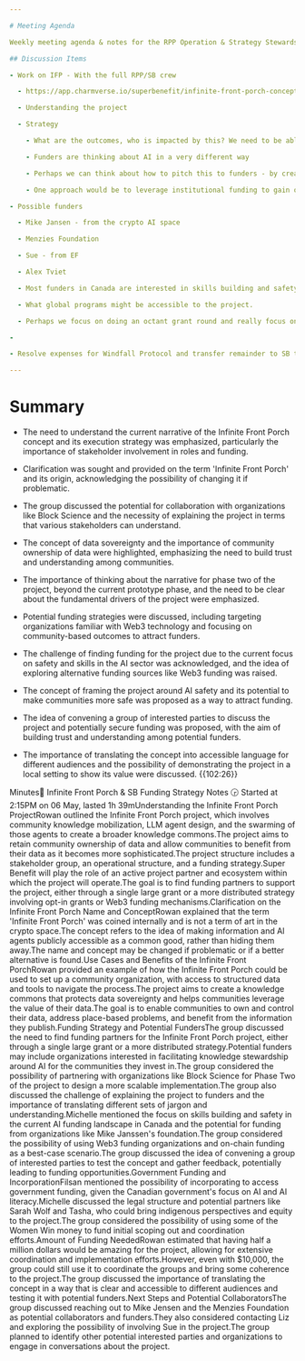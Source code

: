 ```yaml
---

# Meeting Agenda

Weekly meeting agenda & notes for the RPP Operation & Strategy Stewards team.

## Discussion Items

- Work on IFP - With the full RPP/SB crew

  - https://app.charmverse.io/superbenefit/infinite-front-porch-concept-note-8671287658579254

  - Understanding the project

  - Strategy 

    - What are the outcomes, who is impacted by this? We need to be able to answer this for philanthropic funders 

    - Funders are thinking about AI in a very different way

    - Perhaps we can think about how to pitch this to funders - by creating some usecases of a Phase 2 version of the IFP. This can show them the end value to the communities that will use it. We could find examples where sharing data can be dangerous and play into the AI safety theme that funders are working on. 

    - One approach would be to leverage institutional funding to gain on chain funding demonstrating how this decentralized organizing can be done well. 

- Possible funders 

  - Mike Jansen - from the crypto AI space

  - Menzies Foundation 

  - Sue - from EF

  - Alex Tviet 

  - Most funders in Canada are interested in skills building and safety and will be unlikely to fund IFP

  - What global programs might be accessible to the project. 

  - Perhaps we focus on doing an octant grant round and really focus on meming this into funding 

- 

- Resolve expenses for Windfall Protocol and transfer remainder to SB to pay for Marshal Island set up

---
```


# Summary

- The need to understand the current narrative of the Infinite Front Porch concept and its execution strategy was emphasized, particularly the importance of stakeholder involvement in roles and funding.

- Clarification was sought and provided on the term 'Infinite Front Porch' and its origin, acknowledging the possibility of changing it if problematic.

- The group discussed the potential for collaboration with organizations like Block Science and the necessity of explaining the project in terms that various stakeholders can understand.

- The concept of data sovereignty and the importance of community ownership of data were highlighted, emphasizing the need to build trust and understanding among communities.

- The importance of thinking about the narrative for phase two of the project, beyond the current prototype phase, and the need to be clear about the fundamental drivers of the project were emphasized.

- Potential funding strategies were discussed, including targeting organizations familiar with Web3 technology and focusing on community-based outcomes to attract funders.

- The challenge of finding funding for the project due to the current focus on safety and skills in the AI sector was acknowledged, and the idea of exploring alternative funding sources like Web3 funding was raised.

- The concept of framing the project around AI safety and its potential to make communities more safe was proposed as a way to attract funding.

- The idea of convening a group of interested parties to discuss the project and potentially secure funding was proposed, with the aim of building trust and understanding among potential funders.

- The importance of translating the concept into accessible language for different audiences and the possibility of demonstrating the project in a local setting to show its value were discussed. {{102:26}}

Minutes📝 Infinite Front Porch & SB Funding Strategy Notes 🕞 Started at 2:15PM on 06 May, lasted 1h 39mUnderstanding the Infinite Front Porch ProjectRowan outlined the Infinite Front Porch project, which involves community knowledge mobilization, LLM agent design, and the swarming of those agents to create a broader knowledge commons.The project aims to retain community ownership of data and allow communities to benefit from their data as it becomes more sophisticated.The project structure includes a stakeholder group, an operational structure, and a funding strategy.Super Benefit will play the role of an active project partner and ecosystem within which the project will operate.The goal is to find funding partners to support the project, either through a single large grant or a more distributed strategy involving opt-in grants or Web3 funding mechanisms.Clarification on the Infinite Front Porch Name and ConceptRowan explained that the term 'Infinite Front Porch' was coined internally and is not a term of art in the crypto space.The concept refers to the idea of making information and AI agents publicly accessible as a common good, rather than hiding them away.The name and concept may be changed if problematic or if a better alternative is found.Use Cases and Benefits of the Infinite Front PorchRowan provided an example of how the Infinite Front Porch could be used to set up a community organization, with access to structured data and tools to navigate the process.The project aims to create a knowledge commons that protects data sovereignty and helps communities leverage the value of their data.The goal is to enable communities to own and control their data, address place-based problems, and benefit from the information they publish.Funding Strategy and Potential FundersThe group discussed the need to find funding partners for the Infinite Front Porch project, either through a single large grant or a more distributed strategy.Potential funders may include organizations interested in facilitating knowledge stewardship around AI for the communities they invest in.The group considered the possibility of partnering with organizations like Block Science for Phase Two of the project to design a more scalable implementation.The group also discussed the challenge of explaining the project to funders and the importance of translating different sets of jargon and understanding.Michelle mentioned the focus on skills building and safety in the current AI funding landscape in Canada and the potential for funding from organizations like Mike Janssen's foundation.The group considered the possibility of using Web3 funding organizations and on-chain funding as a best-case scenario.The group discussed the idea of convening a group of interested parties to test the concept and gather feedback, potentially leading to funding opportunities.Government Funding and IncorporationFilsan mentioned the possibility of incorporating to access government funding, given the Canadian government's focus on AI and AI literacy.Michelle discussed the legal structure and potential partners like Sarah Wolf and Tasha, who could bring indigenous perspectives and equity to the project.The group considered the possibility of using some of the Women Win money to fund initial scoping out and coordination efforts.Amount of Funding NeededRowan estimated that having half a million dollars would be amazing for the project, allowing for extensive coordination and implementation efforts.However, even with $10,000, the group could still use it to coordinate the groups and bring some coherence to the project.The group discussed the importance of translating the concept in a way that is clear and accessible to different audiences and testing it with potential funders.Next Steps and Potential CollaboratorsThe group discussed reaching out to Mike Jensen and the Menzies Foundation as potential collaborators and funders.They also considered contacting Liz and exploring the possibility of involving Sue in the project.The group planned to identify other potential interested parties and organizations to engage in conversations about the project.

[](https://s3.amazonaws.com/charm.public/user-content/1f636c9f-6a52-4f5d-bbc8-1ab9c751b4f3/da853982-e201-49c6-aa9d-b21b77aea004/957d8beb-41f0-4842-9bf5-7babd32fca9d.png)

[](https://s3.amazonaws.com/charm.public/user-content/4a8cde11-bb66-460c-8631-d3f9d688f723/b64193ef-97ec-4a04-b719-d14fa556deb9/4cc635c5-6851-4146-b7c3-eaa65191d777.png)
